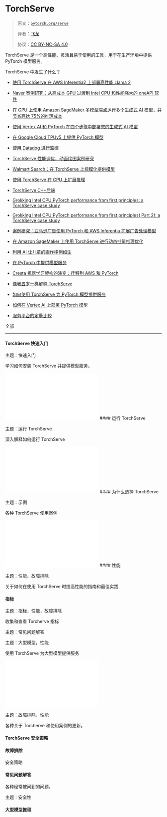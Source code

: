 # TorchServe

> 原文：[`pytorch.org/serve`](https://pytorch.org/serve)
>
> 译者：[飞龙](https://github.com/wizardforcel)
>
> 协议：[CC BY-NC-SA 4.0](http://creativecommons.org/licenses/by-nc-sa/4.0/)


TorchServe 是一个高性能、灵活且易于使用的工具，用于在生产环境中提供 PyTorch 模型服务。

TorchServe 中发生了什么？

+   [使用 TorchServe 在 AWS Inferentia2 上部署高性能 Llama 2](https://pytorch.org/blog/high-performance-llama/)

+   [Naver 案例研究：从高成本 GPU 过渡到 Intel CPU 和性能强大的 oneAPI 软件](https://pytorch.org/blog/ml-model-server-resource-saving/)

+   [在 GPU 上使用 Amazon SageMaker 多模型端点运行多个生成式 AI 模型，并节省高达 75%的推理成本](https://aws.amazon.com/blogs/machine-learning/run-multiple-generative-ai-models-on-gpu-using-amazon-sagemaker-multi-model-endpoints-with-torchserve-and-save-up-to-75-in-inference-costs/)

+   [使用 Vertex AI 和 PyTorch 在四个步骤中部署您的生成式 AI 模型](https://cloud.google.com/blog/products/ai-machine-learning/get-your-genai-model-going-in-four-easy-steps)

+   [在 Google Cloud TPUv5 上提供 PyTorch 模型](https://cloud.google.com/tpu/docs/v5e-inference#pytorch-model-inference-and-serving)

+   [使用 Datadog 进行监控](https://www.datadoghq.com/blog/ai-integrations/#model-serving-and-deployment-vertex-ai-amazon-sagemaker-torchserve)

+   [TorchServe 性能调优，动画绘图案例研究](https://pytorch.org/blog/torchserve-performance-tuning/)

+   [Walmart Search：在 TorchServe 上规模化提供模型](https://medium.com/walmartglobaltech/search-model-serving-using-pytorch-and-torchserve-6caf9d1c5f4d)

+   [使用 TorchServe 在 CPU 上扩展推理](https://www.youtube.com/watch?v=066_Jd6cwZg)

+   [TorchServe C++后端](https://www.youtube.com/watch?v=OSmGGDpaesc)

+   [Grokking Intel CPU PyTorch performance from first principles: a TorchServe case study](https://pytorch.org/tutorials/intermediate/torchserve_with_ipex.html)

+   [Grokking Intel CPU PyTorch performance from first principles( Part 2): a TorchServe case study](https://pytorch.org/tutorials/intermediate/torchserve_with_ipex_2.html)

+   [案例研究：亚马逊广告使用 PyTorch 和 AWS Inferentia 扩展广告处理模型](https://pytorch.org/blog/amazon-ads-case-study/)

+   [在 Amazon SageMaker 上使用 TorchServe 进行动态批量推理优化](https://aws.amazon.com/blogs/machine-learning/optimize-your-inference-jobs-using-dynamic-batch-inference-with-torchserve-on-amazon-sagemaker/)

+   [利用 AI 让儿童的画作栩栩如生](https://ai.facebook.com/blog/using-ai-to-bring-childrens-drawings-to-life/)

+   [在 PyTorch 中提供模型服务](https://www.youtube.com/watch?v=2A17ZtycsPw)

+   [Cresta 机器学习架构的演变：迁移到 AWS 和 PyTorch](https://aws.amazon.com/blogs/machine-learning/evolution-of-crestas-machine-learning-architecture-migration-to-aws-and-pytorch/)

+   [像我五岁一样解释 TorchServe](https://www.youtube.com/watch?v=NEdZbkfHQCk)

+   [如何使用 TorchServe 为 PyTorch 模型提供服务](https://www.youtube.com/watch?v=XlO7iQMV3Ik)

+   [如何在 Vertex AI 上部署 PyTorch 模型](https://cloud.google.com/blog/topics/developers-practitioners/pytorch-google-cloud-how-deploy-pytorch-models-vertex-ai)

+   [服务平台的定量比较](https://biano-ai.github.io/research/2021/08/16/quantitative-comparison-of-serving-platforms-for-neural-networks.html)

全部

* * *

#### TorchServe 快速入门

主题：快速入门

学习如何安装 TorchServe 并提供模型服务。

![](img/getting_started.html) #### 运行 TorchServe

主题：运行 TorchServe

深入解释如何运行 TorchServe

![](img/server.html) #### 为什么选择 TorchServe

主题：示例

各种 TorchServe 使用案例

![](img/use_cases.html) #### 性能

主题：性能、故障排除

关于如何在使用 TorchServe 时提高性能的指南和最佳实践

#### 指标

主题：指标，性能，故障排除

收集和查看 Torcherve 指标

主题：常见问题解答

主题：大型模型，性能

使用 TorchServe 为大型模型提供服务

![](img/performance_guide.html) 

主题：故障排除，性能

各种关于 Torcherve 和使用案例的更新。

#### TorchServe 安全策略

#### 故障排除

安全策略

#### 常见问题解答

各种经常被问到的问题。

主题：安全性

#### 大型模型推理
